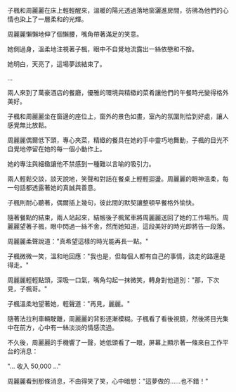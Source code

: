 子楓和周麗麗在床上輕輕醒來，溫暖的陽光透過落地窗灑進房間，彷彿為他們的心情也染上了一層柔和的光輝。

周麗麗懶懶地伸了個懶腰，嘴角帶著滿足的笑意。

她側過身，溫柔地注視著子楓，眼中不自覺地流露出一絲依戀和不捨。

她明白，天亮了，這場夢該結束了。

...

兩人來到了萬豪酒店的餐廳，優雅的環境與精緻的菜肴讓他們的午餐時光變得格外美好。

子楓和周麗麗坐在窗邊的座位上，窗外的景色如畫，室內的氛圍則恰到好處，讓人感覺無比放鬆。

周麗麗偶爾低下頭，專心夾菜，精緻的餐具在她的手中靈巧地舞動，子楓的目光不自覺地停留在她的每一個小動作上。

她的專注與細緻讓他不禁感到一種難以言喻的吸引力。

兩人輕鬆交談，談天說地，笑聲和對話在餐桌上輕輕迴盪。周麗麗的眼神溫柔，每一句話都透露著她的真誠與善意。

子楓則耐心聽著，偶爾插上幾句，彼此間的默契讓整頓早餐格外愉快。

隨著餐點的結束，兩人站起來，結帳後子楓駕車將周麗麗送回了她的工作場所。周麗麗望著子楓，眼中閃過一絲不舍，然而她知道，這段美好的時光即將告一段落。

周麗麗柔聲說道："真希望這樣的時光能再長一點。"

子楓微微一笑，溫和地回應："我也是，但每個人都有自己的事情，該走的路還是得走。"

周麗麗輕輕點頭，深吸一口氣，嘴角勾起一抹微笑，轉身對他道別："那，下次見，子楓哥。"

子楓溫柔地望著她，輕聲道："再見，麗麗。"

隨著法拉利車輛駛離，周麗麗的背影逐漸模糊。子楓看了看後視鏡，然後將目光集中在前方，心中有一絲淡淡的情感流過。

不久後，周麗麗的手機響了一聲，她低頭看了一眼，屏幕上顯示著一條來自工作平台的消息：

"... 收入 50,000 ..."

周麗麗看到那條消息，不由得笑了笑，心中暗想："這夢做的……也不錯！"